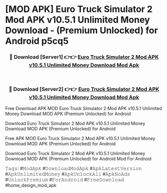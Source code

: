 # [MOD APK] Euro Truck Simulator 2 Mod APK v10.5.1 Unlimited Money Download - (Premium Unlocked) for Android p5cq5



<div align="center">
<h3>🔴 Download [Server1] 👉👉 <a href="https://momento.my/?title=Euro_Truck_Simulator_2_Mod_APK_v10.5.1_Unlimited_Money_Download">Euro Truck Simulator 2 Mod APK v10.5.1 Unlimited Money Download Mod Apk</a></h3><br>

<h3>🔴 Download [Server2] 👉👉 <a href="https://momento.my/?title=Euro_Truck_Simulator_2_Mod_APK_v10.5.1_Unlimited_Money_Download">Euro Truck Simulator 2 Mod APK v10.5.1 Unlimited Money Download Mod Apk</a></h3>
</div>



Free Download APK MOD Euro Truck Simulator 2 Mod APK v10.5.1 Unlimited Money Download MOD APK (Premium Unlocked) for Android

Download Euro Truck Simulator 2 Mod APK v10.5.1 Unlimited Money Download MOD APK (Premium Unlocked) for Android

Free APK MOD Euro Truck Simulator 2 Mod APK v10.5.1 Unlimited Money Download MOD APK (Premium Unlocked) for Android

Download Euro Truck Simulator 2 Mod APK v10.5.1 Unlimited Money Download MOD APK (Premium Unlocked) for Android Mod For Android

𝚃𝚊𝚐𝚜: #𝙼𝚘𝚍𝙰𝚙𝚔 #𝙳𝚘𝚠𝚗𝚕𝚘𝚊𝚍𝙼𝚘𝚍𝙰𝚙𝚔 #𝙰𝚙𝚔𝙻𝚊𝚝𝚎𝚜𝚝𝚅𝚎𝚛𝚜𝚒𝚘𝚗 #𝙰𝚙𝚔𝚄𝚗𝚕𝚒𝚖𝚒𝚝𝚎𝚍𝙼𝚘𝚗𝚎𝚢 #𝙰𝚙𝚔𝚄𝚗𝚕𝚘𝚌𝚔𝙰𝚕𝚕 #𝙰𝚙𝚔𝙽𝚘𝙰𝚍𝚜 #𝚄𝚗𝚕𝚘𝚌𝚔𝙿𝚛𝚎𝚖𝚒𝚞𝚖 #𝙵𝚘𝚛𝙰𝚗𝚍𝚛𝚘𝚒𝚍 #𝙵𝚛𝚎𝚎𝙳𝚘𝚠𝚗𝚕𝚘𝚊𝚍 #home_design_mod_apk
